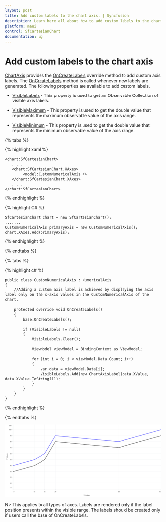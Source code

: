 ```yaml
---
layout: post
title: Add custom labels to the chart axis. | Syncfusion
description: Learn here all about how to add custom labels to the chart axis in Syncfusion .NET MAUI Chart (SfCartesianChart) control.
platform: maui
control: SfCartesianChart
documentation: ug
---
```


# Add custom labels to the chart axis

[ChartAxis](https://help.syncfusion.com/cr/maui/Syncfusion.Maui.Charts.ChartAxis.html) provides the [OnCreateLabels](https://help.syncfusion.com/cr/maui/Syncfusion.Maui.Charts.ChartAxis.html#Syncfusion_Maui_Charts_ChartAxis_OnLabelCreated_Syncfusion_Maui_Charts_ChartAxisLabel_) override method to add custom axis labels. The [OnCreateLabels](https://help.syncfusion.com/cr/maui/Syncfusion.Maui.Charts.ChartAxis.html#Syncfusion_Maui_Charts_ChartAxis_OnLabelCreated_Syncfusion_Maui_Charts_ChartAxisLabel_) method is called whenever new labels are generated. The following properties are available to add custom labels.

* [VisibleLabels]() - This property is used to get an Observable Collection of visible axis labels.

* [VisibleMaximum]() - This property is used to get the double value that represents the maximum observable value of the axis range.

* [VisibleMinimum]() - This property is used to get the double value that represents the minimum observable value of the axis range.

{% tabs %}

{% highlight xaml %}

    <chart:SfCartesianChart>
       . . .
       <chart:SfCartesianChart.XAxes>
            <model:CustomNumericalAxis />
       </chart:SfCartesianChart.XAxes>
       . . .
    </chart:SfCartesianChart>

{% endhighlight %}

{% highlight C# %}

    SfCartesianChart chart = new SfCartesianChart();
    .......
    CustomNumericalAxis primaryAxis = new CustomNumericalAxis();
    chart.XAxes.Add(primaryAxis);
    
{% endhighlight %}

{% endtabs %}

{% tabs %}

{% highlight c# %}

    public class CustomNumericalAxis : NumericalAxis
    {
        //Adding a custom axis label is achieved by displaying the axis label only on the x-axis values in the CustomNumericalAxis of the chart.
        
        protected override void OnCreateLabels()
        {
            base.OnCreateLabels();

            if (VisibleLabels != null)
            {
                VisibleLabels.Clear();

                ViewModel viewModel = BindingContext as ViewModel;

                for (int i = 0; i < viewModel.Data.Count; i++)
                {
                    var data = viewModel.Data[i];
                    VisibleLabels.Add(new ChartAxisLabel(data.XValue, data.XValue.ToString()));
                }
            }
        }
    }
    
{% endhighlight  %}

{% endtabs %}

![Add custom labels to chart axis](How-to_images/MAUI_Add_custom_labels.png)

N> This applies to all types of axes. Labels are rendered only if the label position presents within the visible range. The labels should be created only if users call the base of OnCreateLabels.